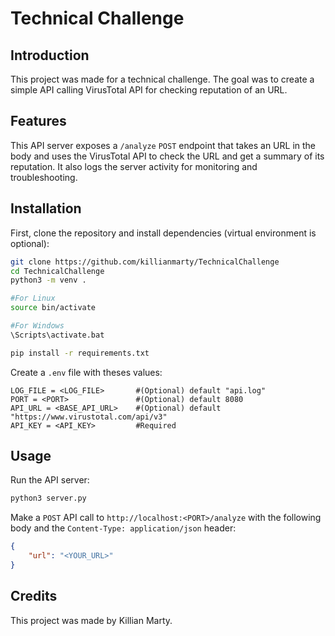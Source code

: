 # Technical Challenge

## Introduction

This project was made for a technical challenge. The goal was to create a simple API calling VirusTotal API for checking reputation of an URL.

## Features

This API server exposes a `/analyze` `POST` endpoint that takes an URL in the body and uses the VirusTotal API to check the URL and get a summary of its reputation. It also logs the server activity for monitoring and troubleshooting.

## Installation

First, clone the repository and install dependencies (virtual environment is optional):

```bash
git clone https://github.com/killianmarty/TechnicalChallenge
cd TechnicalChallenge
python3 -m venv .

#For Linux
source bin/activate

#For Windows
\Scripts\activate.bat

pip install -r requirements.txt
```

Create a `.env` file with theses values:

```env
LOG_FILE = <LOG_FILE>       #(Optional) default "api.log"
PORT = <PORT>               #(Optional) default 8080
API_URL = <BASE_API_URL>    #(Optional) default "https://www.virustotal.com/api/v3"
API_KEY = <API_KEY>         #Required
```

## Usage

Run the API server:

```bash
python3 server.py
```

Make a `POST` API call to `http://localhost:<PORT>/analyze` with the following body and the `Content-Type: application/json` header:

```json
{
    "url": "<YOUR_URL>"
}
```

## Credits

This project was made by Killian Marty.
